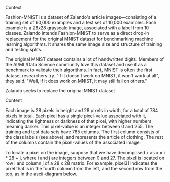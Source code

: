 Context


Fashion-MNIST is a dataset of Zalando's article images—consisting of a training set of 60,000 examples and a test set of 10,000 examples. Each example is a 28x28 grayscale image, associated with a label from 10 classes. Zalando intends Fashion-MNIST to serve as a direct drop-in replacement for the original MNIST dataset for benchmarking machine learning algorithms. It shares the same image size and structure of training and testing splits.

The original MNIST dataset contains a lot of handwritten digits. Members of the AI/ML/Data Science community love this dataset and use it as a benchmark to validate their algorithms. In fact, MNIST is often the first dataset researchers try. "If it doesn't work on MNIST, it won't work at all", they said. "Well, if it does work on MNIST, it may still fail on others."

Zalando seeks to replace the original MNIST dataset

Content


Each image is 28 pixels in height and 28 pixels in width, for a total of 784 pixels in total. Each pixel has a single pixel-value associated with it, indicating the lightness or darkness of that pixel, with higher numbers meaning darker. This pixel-value is an integer between 0 and 255. The training and test data sets have 785 columns. The first column consists of the class labels (see above), and represents the article of clothing. The rest of the columns contain the pixel-values of the associated image.

To locate a pixel on the image, suppose that we have decomposed x as x = i * 28 + j, where i and j are integers between 0 and 27. The pixel is located on row i and column j of a 28 x 28 matrix.
For example, pixel31 indicates the pixel that is in the fourth column from the left, and the second row from the top, as in the ascii-diagram below.


